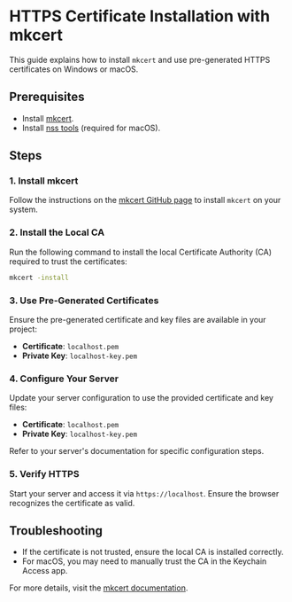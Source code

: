 # HTTPS Certificate Installation with mkcert

This guide explains how to install `mkcert` and use pre-generated HTTPS certificates on Windows or macOS.

## Prerequisites

- Install [mkcert](https://github.com/FiloSottile/mkcert).
- Install [nss tools](https://developer.mozilla.org/en-US/docs/Mozilla/Projects/NSS/Tools) (required for macOS).

## Steps

### 1. Install mkcert
Follow the instructions on the [mkcert GitHub page](https://github.com/FiloSottile/mkcert#installation) to install `mkcert` on your system.

### 2. Install the Local CA
Run the following command to install the local Certificate Authority (CA) required to trust the certificates:
```bash
mkcert -install
```

### 3. Use Pre-Generated Certificates
Ensure the pre-generated certificate and key files are available in your project:
- **Certificate**: `localhost.pem`
- **Private Key**: `localhost-key.pem`

### 4. Configure Your Server
Update your server configuration to use the provided certificate and key files:
- **Certificate**: `localhost.pem`
- **Private Key**: `localhost-key.pem`

Refer to your server's documentation for specific configuration steps.

### 5. Verify HTTPS
Start your server and access it via `https://localhost`. Ensure the browser recognizes the certificate as valid.

## Troubleshooting
- If the certificate is not trusted, ensure the local CA is installed correctly.
- For macOS, you may need to manually trust the CA in the Keychain Access app.

For more details, visit the [mkcert documentation](https://github.com/FiloSottile/mkcert).
